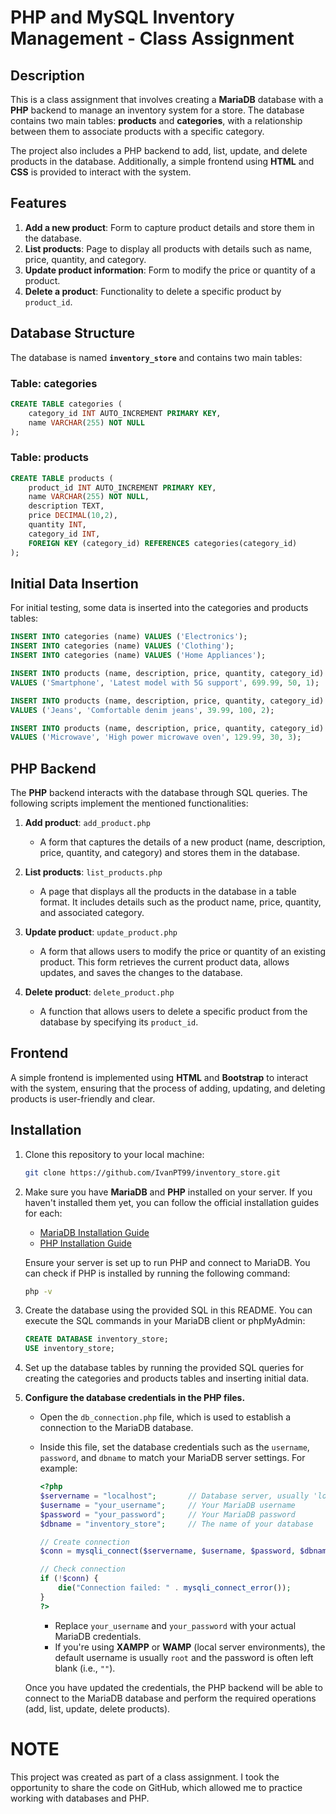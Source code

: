 # PHP and MySQL Inventory Management - Class Assignment

## Description

This is a class assignment that involves creating a **MariaDB** database with a **PHP** backend to manage an inventory system for a store. The database contains two main tables: **products** and **categories**, with a relationship between them to associate products with a specific category.

The project also includes a PHP backend to add, list, update, and delete products in the database. Additionally, a simple frontend using **HTML** and **CSS** is provided to interact with the system.

## Features

1. **Add a new product**: Form to capture product details and store them in the database.
2. **List products**: Page to display all products with details such as name, price, quantity, and category.
3. **Update product information**: Form to modify the price or quantity of a product.
4. **Delete a product**: Functionality to delete a specific product by `product_id`.

## Database Structure

The database is named **`inventory_store`** and contains two main tables:

### Table: **categories**
```sql
CREATE TABLE categories (
    category_id INT AUTO_INCREMENT PRIMARY KEY,
    name VARCHAR(255) NOT NULL
);
```

### Table: **products**
```sql
CREATE TABLE products (
    product_id INT AUTO_INCREMENT PRIMARY KEY,
    name VARCHAR(255) NOT NULL,
    description TEXT,
    price DECIMAL(10,2),
    quantity INT,
    category_id INT,
    FOREIGN KEY (category_id) REFERENCES categories(category_id)
);
```
## Initial Data Insertion

For initial testing, some data is inserted into the categories and products tables:

```sql
INSERT INTO categories (name) VALUES ('Electronics');
INSERT INTO categories (name) VALUES ('Clothing');
INSERT INTO categories (name) VALUES ('Home Appliances');

INSERT INTO products (name, description, price, quantity, category_id) 
VALUES ('Smartphone', 'Latest model with 5G support', 699.99, 50, 1);

INSERT INTO products (name, description, price, quantity, category_id) 
VALUES ('Jeans', 'Comfortable denim jeans', 39.99, 100, 2);

INSERT INTO products (name, description, price, quantity, category_id) 
VALUES ('Microwave', 'High power microwave oven', 129.99, 30, 3);
```

## PHP Backend

The **PHP** backend interacts with the database through SQL queries. The following scripts implement the mentioned functionalities:

1. **Add product**: `add_product.php`
   - A form that captures the details of a new product (name, description, price, quantity, and category) and stores them in the database.
   
2. **List products**: `list_products.php`
   - A page that displays all the products in the database in a table format. It includes details such as the product name, price, quantity, and associated category.
   
3. **Update product**: `update_product.php`
   - A form that allows users to modify the price or quantity of an existing product. This form retrieves the current product data, allows updates, and saves the changes to the database.
   
4. **Delete product**: `delete_product.php`
   - A function that allows users to delete a specific product from the database by specifying its `product_id`.

## Frontend

A simple frontend is implemented using **HTML** and **Bootstrap** to interact with the system, ensuring that the process of adding, updating, and deleting products is user-friendly and clear.

## Installation

1. Clone this repository to your local machine:
   ```bash
   git clone https://github.com/IvanPT99/inventory_store.git
   ```

2. Make sure you have **MariaDB** and **PHP** installed on your server. If you haven't installed them yet, you can follow the official installation guides for each:

   - [MariaDB Installation Guide](https://mariadb.org/download/)
   - [PHP Installation Guide](https://www.php.net/manual/en/install.php)

   Ensure your server is set up to run PHP and connect to MariaDB. You can check if PHP is installed by running the following command:
   ```bash
   php -v
   ```
3. Create the database using the provided SQL in this README. You can execute the SQL commands in your MariaDB client or phpMyAdmin:
    ```sql
    CREATE DATABASE inventory_store;
    USE inventory_store;
    ```
4. Set up the database tables by running the provided SQL queries for creating the categories and products tables and inserting initial data.

5. **Configure the database credentials in the PHP files.**

   - Open the `db_connection.php` file, which is used to establish a connection to the MariaDB database.
   - Inside this file, set the database credentials such as the `username`, `password`, and `dbname` to match your MariaDB server settings. For example:

     ```php
     <?php
     $servername = "localhost";       // Database server, usually 'localhost' if running locally
     $username = "your_username";     // Your MariaDB username
     $password = "your_password";     // Your MariaDB password
     $dbname = "inventory_store";     // The name of your database

     // Create connection
     $conn = mysqli_connect($servername, $username, $password, $dbname);

     // Check connection
     if (!$conn) {
         die("Connection failed: " . mysqli_connect_error());
     }
     ?>
     ```

     - Replace `your_username` and `your_password` with your actual MariaDB credentials.
     - If you're using **XAMPP** or **WAMP** (local server environments), the default username is usually `root` and the password is often left blank (i.e., `""`).

   Once you have updated the credentials, the PHP backend will be able to connect to the MariaDB database and perform the required operations (add, list, update, delete products).


# NOTE

This project was created as part of a class assignment. I took the opportunity to share the code on GitHub, which allowed me to practice working with databases and PHP.